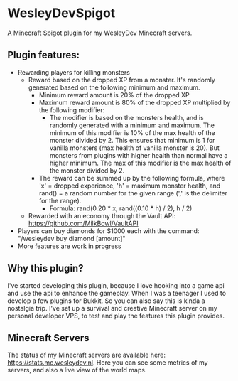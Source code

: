 # WesleyDevSpigot
A Minecraft Spigot plugin for my WesleyDev Minecraft servers.

## Plugin features:
- Rewarding players for killing monsters
    - Reward based on the dropped XP from a monster.
    It's randomly generated based on the following minimum and maximum.
        - Minimum reward amount is 20% of the dropped XP
        - Maximum reward amount is 80% of the dropped XP multiplied by the following modifier:
            - The modifier is based on the monsters health, 
            and is randomly generated with a minimum and maximum.
            The minimum of this modifier is
            10% of the max health of the monster divided by 2. This ensures that minimum is
            1 for vanilla monsters (max health of vanilla monster is 20).
            But monsters from plugins with higher health than normal have a 
            higher minimum. The max of this modifier is the max health
            of the monster divided by 2.
        - The reward can be summed up by the following formula, where 'x' = dropped experience, 
        'h' = maximum monster health, and rand() = a random number for the given range 
        (',' is the delimiter for the range).
            - Formula: rand(0.20 * x, rand((0.10 * h) / 2), h / 2)
    - Rewarded with an economy through the Vault API: https://github.com/MilkBowl/VaultAPI
- Players can buy diamonds for $1000 each with the command: "/wesleydev buy diamond [amount]"
- More features are work in progress

## Why this plugin?
I've started developing this plugin, 
because I love hooking into a game api and use the api to enhance the gameplay.
When I was a teenager I used to develop a few plugins for Bukkit. 
So you can also say this is kinda a nostalgia trip. 
I've set up a survival and creative Minecraft server on my personal developer VPS, 
to test and play the features this plugin provides.

## Minecraft Servers
The status of my Minecraft servers are available here: https://stats.mc.wesleydev.nl. 
Here you can see some metrics of my servers, and also a live view of the world maps.